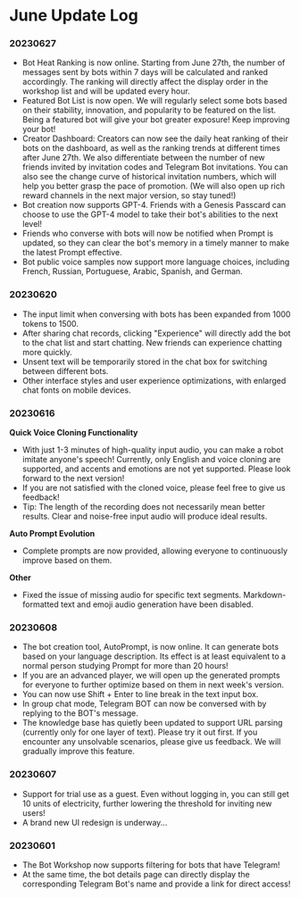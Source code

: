 # June Update Log

### 20230627

* Bot Heat Ranking is now online. Starting from June 27th, the number of messages sent by bots within 7 days will be calculated and ranked accordingly. The ranking will directly affect the display order in the workshop list and will be updated every hour.
* Featured Bot List is now open. We will regularly select some bots based on their stability, innovation, and popularity to be featured on the list. Being a featured bot will give your bot greater exposure! Keep improving your bot!
* Creator Dashboard: Creators can now see the daily heat ranking of their bots on the dashboard, as well as the ranking trends at different times after June 27th. We also differentiate between the number of new friends invited by invitation codes and Telegram Bot invitations. You can also see the change curve of historical invitation numbers, which will help you better grasp the pace of promotion. (We will also open up rich reward channels in the next major version, so stay tuned!)
* Bot creation now supports GPT-4. Friends with a Genesis Passcard can choose to use the GPT-4 model to take their bot's abilities to the next level!
* Friends who converse with bots will now be notified when Prompt is updated, so they can clear the bot's memory in a timely manner to make the latest Prompt effective.
* Bot public voice samples now support more language choices, including French, Russian, Portuguese, Arabic, Spanish, and German.

### 20230620

* The input limit when conversing with bots has been expanded from 1000 tokens to 1500.
* After sharing chat records, clicking "Experience" will directly add the bot to the chat list and start chatting. New friends can experience chatting more quickly.
* Unsent text will be temporarily stored in the chat box for switching between different bots.
* Other interface styles and user experience optimizations, with enlarged chat fonts on mobile devices.

### 20230616

**Quick Voice Cloning Functionality**

* With just 1-3 minutes of high-quality input audio, you can make a robot imitate anyone's speech! Currently, only English and voice cloning are supported, and accents and emotions are not yet supported. Please look forward to the next version!
* If you are not satisfied with the cloned voice, please feel free to give us feedback!
* Tip: The length of the recording does not necessarily mean better results. Clear and noise-free input audio will produce ideal results.

**Auto Prompt Evolution**

* Complete prompts are now provided, allowing everyone to continuously improve based on them.

**Other**

* Fixed the issue of missing audio for specific text segments. Markdown-formatted text and emoji audio generation have been disabled.

### 20230608

* The bot creation tool, AutoPrompt, is now online. It can generate bots based on your language description. Its effect is at least equivalent to a normal person studying Prompt for more than 20 hours!
* If you are an advanced player, we will open up the generated prompts for everyone to further optimize based on them in next week's version.
* You can now use Shift + Enter to line break in the text input box.
* In group chat mode, Telegram BOT can now be conversed with by replying to the BOT's message.
* The knowledge base has quietly been updated to support URL parsing (currently only for one layer of text). Please try it out first. If you encounter any unsolvable scenarios, please give us feedback. We will gradually improve this feature.

### 20230607

* Support for trial use as a guest. Even without logging in, you can still get 10 units of electricity, further lowering the threshold for inviting new users!
* A brand new UI redesign is underway...

### 20230601

* The Bot Workshop now supports filtering for bots that have Telegram!
* At the same time, the bot details page can directly display the corresponding Telegram Bot's name and provide a link for direct access!